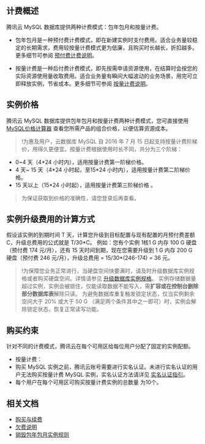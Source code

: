 
## 计费概述
腾讯云 MySQL 数据库提供两种计费模式：包年包月和按量计费。  
- 包年包月是一种预付费计费模式，即在新建实例时支付费用。适合业务量较稳定的长期需求，费用较按量计费模式更为低廉，且购买时长越长，折扣越多。更多细节可参阅 [预付费计费说明](https://cloud.tencent.com/document/product/555/9618)。

- 按量计费是一种后付费计费模式，即先按需申请资源使用，在结算时会按您的实际资源使用量收取费用。适合业务量有瞬间大幅波动的业务场景，用完可立即释放实例，节省成本。更多细节可参阅 [按量计费说明](https://cloud.tencent.com/document/product/555/9617)。


## 实例价格
腾讯云 MySQL 数据库提供包年包月和按量计费两种计费模式，您可直接使用 [MySQL价格计算器](https://buy.cloud.tencent.com/price/cdb/overview) 查看您所需产品的组合价格，以便估算资源成本。

>!为惠及用户，云数据库 MySQL 自 2016 年 7 月 15 日起支持按量计费阶梯价，用得久更便宜。按量计费根据使用时长不同，共分为三个阶梯：
 - 0~4 天（4\*24 小时内），适用按量计费第一阶梯价格。
 - 4 天~ 15 天（4\*24 小时起，至15\*24 小时内），适用按量计费第二阶梯价格。
 - 15 天以上（15\*24 小时起），适用按量计费第三阶梯价格  。
 >
 >为保证获取到价格的准确性，请您登录后再查看。



## 实例升级费用的计算方式
假设该实例的到期时间 T 天，计算您升级到目标配置与现有配置的月预付费差额 C，升级总费用的公式就是 T/30\*C。
例如：您有个实例 1核1 G 内存 100 G 硬盘（预付费 174 元/月），还有 15 天时间到期，现在您需要升级到 1 G 内存 200 G 硬盘（预付费 246 元/月），升级总费用 = 15/30\*(246-174) = 36 元。

>!为保障您业务正常进行，当硬盘空间快要满时，请及时升级数据库实例规格或者购买硬盘空间。详情请参见 [升级数据库实例规格](https://intl.cloud.tencent.com/document/product/236/19707)。
实例存储数据量超过实例，实例会被锁住，仅能读取数据不能写入，需**扩容或在控制台删除部分数据库表**解除只读。
为避免数据库重复触发锁定状态，仅当实例剩余空间大于 20% 或大于 50 G （满足两个条件其中之一即可）时，实例会解除锁定状态，恢复正常读写功能。



## 购买约束
针对不同的计费模式，腾讯云在每个可用区给每位用户分配了固定的实例配额。
- 按量计费：
 - 购买 MySQL 实例之前，腾讯云账号需要进行实名认证。未进行实名认证的用户无法购买按量计费 MySQL 实例，实名认证方法请详见 [实名认证指引](https://cloud.tencent.com/document/product/378/3629)。
 - 每个用户在每个可用区可购买按量计费实例的总数量 为10个。


## 相关文档
-  <a href="https://intl.cloud.tencent.com/document/product/236/5160" target="_blank">购买与续费</a>
-  <a href="https://cloud.tencent.com/document/product/236/5159" target="_blank">欠费说明</a>
-  <a href="https://cloud.tencent.com/document/product/236/14618" target="_blank">销毁包年包月实例规则</a>



